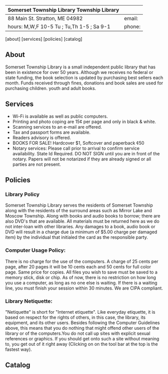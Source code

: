 
| Somerset Township Library Township Library|                        |      
| ------------------------------------------|------------------------|
| 88 Main St. Stratton, ME 04982            | email:                 |
| hours: M,W,F 10-5 Tu ; Tu,Th 1-5 ; Sa 9-1 | phone:                 |

[about] [services] [policies] [catalog]

## About
Somerset Township Library is a small independent public library that has been in existence for over 50 years. Although we receives no federal or state funding, the book selection is updated by purchasing best sellers each month. Funds received through fines, donations and book sales are used for purchasing children. youth and adult books.

## Services

* Wi-Fi is available as well as public computers.
* Printing and photo coping are 15¢ per page and only in black & white. 
* Scanning services to an e-mail are offered. 
* Tax and passport forms are available. 
* Readers advisory is offered. 
* BOOKS FOR SALE! Hardcover $1, Softcover and paperback ¢50
* Notary services: Please call prior to arrival to confirm service availability. State Id Required. DO NOT SIGN until you are in front of the notary. Papers will not be notarized if they are already signed or all parties are not present.

## Policies

### Library Policy
Somerset Township Library serves the residents of Somerset Township along with the residents of the surround areas such as Mirror Lake and Moscow Township. Along with books and audio books to borrow; there are also DVD's that are available. All materials must be returned here as we do not inter-loan with other libraries.  Any damages to a book, audio book or DVD will result in a charge due (a minimum of $5.00 charge per damaged item) by the individual that initialed the card as the responsible party.

### Computer Usage Policy: 
There is no charge for the use of the computers. A charge of 25 cents per page, after 20 pages it will be 10 cents each and 50 cents for full color page. Same price for copies. All files you wish to save must be saved to a memory stick, disk or chip. As of now, there is no restriction on how long you use a computer, as long as no one else is waiting. If there is a waiting line, you must finish your session within 30 minutes. We are CIPA compliant. 

### Library Netiquette: 
"Netiquette" is short for "Internet etiquette". Like everyday etiquette, it is based on respect for the rights of others, in this case, the library, its equipment, and its other users. Besides following the Computer Guidelines above, this means that you do nothing that might offend other users of the library or of the computers.You do not call up sites with explicit sexual references or graphics. If you should get onto such a site without meaning to, you get out of it right away (Clicking on <BACK> on the tool bar at the top is the fastest way).

## Catalog

